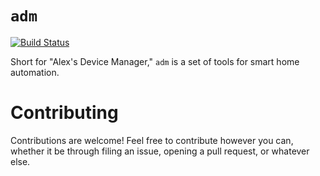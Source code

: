 # `adm`

[![Build Status](https://travis-ci.com/Aehmlo/adm.svg?branch=master)](https://travis-ci.com/Aehmlo/adm)

Short for "Alex's Device Manager," `adm` is a set of tools for smart home automation.

# Contributing

Contributions are welcome! Feel free to contribute however you can, whether it be through filing an issue, opening a pull request, or whatever else.
